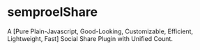 # semproelShare
A [Pure Plain-Javascript, Good-Looking, Customizable, Efficient, Lightweight, Fast] Social Share Plugin with Unified Count.

